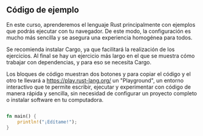 ## Código de ejemplo

En este curso, aprenderemos el lenguaje Rust principalmente con ejemplos que podrás ejecutar con tu navegador. De este modo, la configuración es mucho más sencilla y se asegura una experiencia homogénea para todos.

Se recomienda instalar Cargo, ya que facilitará la realización de los ejercicios. Al final se hay un ejercicio más largo en el que se muestra cómo trabajar con dependencias, y para eso se necesita Cargo.

Los bloques de código muestran dos botones y para copiar el código y el otro te llevará a https://play.rust-lang.org/ un "Playground",  un entorno interactivo que te permite escribir, ejecutar y experimentar con código de manera rápida y sencilla, sin necesidad de configurar un proyecto completo o instalar software en tu computadora.

```rust

fn main() {
    println!("¡Edítame!");
}

```